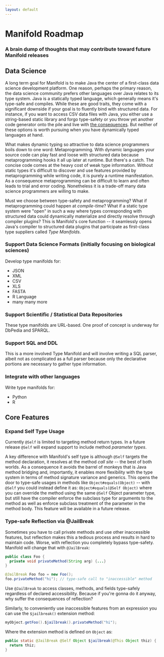 ```yaml
---
layout: default
---
```


# Manifold Roadmap
### A brain dump of thoughts that may contribute toward future Manifold releases
 
## Data Science 

A long term goal for Manifold is to make Java the center of a first-class data science development platform.  One reason,
perhaps the primary reason, the data science community prefers other languages over Java relates to its type system.  Java is
a statically typed language, which generally means it's type-safe and compiles.  While these are good traits, 
they come with a significant downside if your goal is to fluently bind with structured data.  For instance,
if you want to access CSV data files with Java, you either use a string-based static library and forgo type-safety or 
you throw yet another code generator onto the pile and live with [the consequences](https://jaxenter.com/manifold-code-generators-150738.html).
But neither of these options is worth pursuing when you have dynamically typed languages at hand.  

What makes dynamic typing so attractive to data science programmers boils down to one word: Metaprogramming. With dynamic languages 
your source code can play fast and loose with structured data because metaprogramming hooks it all up later at runtime. 
But there's a catch.  The concise code comes at the heavy cost of weak type information.  Without static types 
it's difficult to discover and use features provided by metaprogramming while writing code, it is purely a runtime manifestation. 
As a consequence metaprogramming can be difficult to learn and often leads to trial and error coding. Nonetheless it is 
a trade-off many data science programmers are willing to make.

Must we choose between type-safety and metaprogramming?  What if metaprogramming could happen at _compile-time_?  What
if a static type system were "open" in such a way where types corresponding with structured data could dynamically 
materialize and directly resolve through compiler plugins?  This is Manifold's core function -- it seamlessly opens 
Java's compiler to structured data plugins that participate as first-class type suppliers called _Type Manifolds_.  

### Support Data Science Formats (initially focusing on biological sciences)
Develop type manifolds for:
* JSON
* XML
* CSV
* XLS
* FASTA
* R Language
* many many more

### Support Scientific / Statistical Data Repositories
These type manifolds are URL-based.  One proof of concept is underway for DbPedia and SPARQL. 

### Support SQL and DDL
This is a more involved Type Manifold and will involve writing a SQL parser, albeit not as complicated as a full
parser because only the declarative portions are necessary to gather type information.

### Integrate with other languages
Write type manifolds for:
* Python
* R

## Core Features

### Expand Self Type Usage

Currently `@Self` is limited to targeting method return types.  In a future release `@Self` will expand support 
to include method *parameter types*.

A key difference with Manifold's self type is although `@Self` targets the method declaration, it resolves at the method 
*call site* -- the best of both worlds. As a consequence it avoids the barrel of monkeys that is Java method bridging and, 
importantly, it enables more flexibility with the type system in terms of method signature variance and generics. This 
opens the door to type-safe usages in methods like `Object#equals(Object)` -- with `@Self` you could instead define it as: 
`Object#equals(@Self Object)` where you can override the method using the same `@Self` Object parameter type, but still have 
the compiler enforce the subclass type for arguments to the method as well as enforce subclass treatment of the 
parameter in the method body. This feature will be available in a future release.

### Type-safe Reflection via @JailBreak

Sometimes you have to call private methods and use other inaccessible features, but reflection makes this a tedious 
process and results in hard to maintain code.  Worse, with reflection you completely bypass type-safety.  Manifold 
will change that with `@JailBreak`:

```java
public class Foo {
  private void privateMethod(String arg) {...}
}

@JailBreak Foo foo = new Foo();
foo.privateMethod("hi"); // type-safe call to "inaccessible" method
```

Use `@JailBreak` to access classes, methods, and fields type-safely regardless of declared accessibility.  Because if 
you're gonna do it anyway, why suffer the consequences of reflection?

Similarly, to conveniently use inaccessible features from an expression you can use the `$jailbreak()` extension method:

```java
myObject.getFoo().$jailbreak().privateMethod("hi");
```

Where the extension method is defined on `Object` as:

```java
public static @JailBreak @Self Object $jailbreak(@This Object thiz) {
  return thiz;
}
```   

